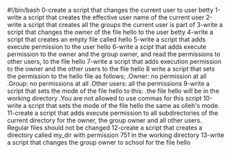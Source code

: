 #!/bin/bash
0-create a script that changes the current user to user betty
1-write a script that creates the effective user name of the current user
2-write a script that creates all the groups the current user is part of
3-write a script that changes the owner of the file hello to the user betty
4-write a script that creates an empty file called hello
5-write a script that adds execute permission to the user hello
6-write a scipt that adds execute permission to the owner and the group owner, and read the permissions to other users, to the file hello
7-write a script that adds execution permission to the owner and the other users to the file hello
8 write a script that sets the permission to the hello file as follows;
.Owner: no permission at all
.Group: no permissions at all
.Other users: all the permissions
9-write a script that sets the mode of the file hello to this:
.the file hello will be in the working directory
.You are not allowed to use commas for this script
10-write a script that sets the mode of the file hello the same as olleh's mode.
11-create a script that adds execute permission to all subdirectories of the current directory for the owner, the group owner and all other users. Regular files should not be changed
12-create a script that creates a directory called my_dir with permission 751 in the working directory
13-write a script that changes the group owner to school for the file hello

